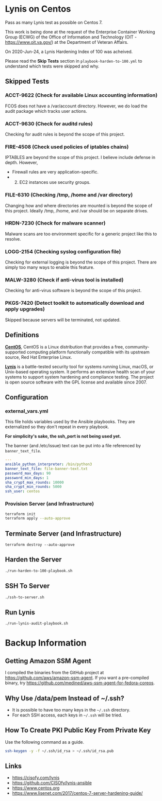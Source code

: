 # Lynis on Centos

Pass as many Lynis test as possible on Centos 7.

This work is being done at the request of the Enterprise Container Working Group (ECWG) of the Office of Information and Technology (OIT - https://www.oit.va.gov/) at the Department of Veteran Affairs.

On 2020-Jun-24, a Lynis Hardening Index of 100 was acheived.

Please read the **Skip Tests** section in `playbook-harden-to-100.yml` to understand which tests were skipped and why.

## Skipped Tests

### ACCT-9622 (Check for available Linux accounting information)

FCOS does not have a /var/account directory. However, we do load the audit package which tracks user actions.

### ACCT-9630 (Check for auditd rules)

Checking for audit rules is beyond the scope of this project.

### FIRE-4508 (Check used policies of iptables chains)

IPTABLES are beyond the scope of this project. I believe include defense in depth. However,
* Firewall rules are very application-specific.
* 2. EC2 instances use security groups.

### FILE-6310 (Checking /tmp, /home and /var directory)

Changing how and where directories are mounted is beyond the scope of this project. Ideally /tmp, /home, and /var should be on separate drives.

### HRDN-7230 (Check for malware scanner)

Malware scans are too environment specific for a generic project like this to resolve.

### LOGG-2154 (Checking syslog configuration file)

Checking for external logging is beyond the scope of this project. There are simply too many ways to enable this feature.

### MALW-3280 (Check if anti-virus tool is installed)

Checking for anti-virus software is beyond the scope of this project.

### PKGS-7420 (Detect toolkit to automatically download and apply upgrades)

Skipped because servers will be terminated, not updated.


## Definitions

[**CentOS**](https://www.centos.org), CentOS is a Linux distribution that provides a free, community-supported computing platform functionally compatible with its upstream source, Red Hat Enterprise Linux.

[**Lynis**](https://cisofy.com/lynis) is a battle-tested security tool for systems running Linux, macOS, or Unix-based operating system. It performs an extensive health scan of your systems to support system hardening and compliance testing. The project is open source software with the GPL license and available since 2007.

## Configuration

### external_vars.yml

This file holds variables used by the Ansible playbooks. They are externalized so they don't repeat in every playbook.

**For simplicity's sake, the ssh_port is not being used yet.**

The banner (and /etc/issue) text can be put into a file referenced by `banner_text_file`.

```yaml
---
ansible_python_interpreter: /bin/python3
banner_text_file: file-banner-text.txt
password_max_days: 90
password_min_days: 1
sha_crypt_max_rounds: 10000
sha_crypt_min_rounds: 5000
ssh_user: centos
```

### Provision Server (and Infrastructure)

```bash
terraform init
terraform apply --auto-approve
```

## Terminate Server (and Infrastructure)

```
terraform destroy --auto-approve
```

## Harden the Server

```bash
./run-harden-to-100-playbook.sh
```

## SSH To Server

```bash
./ssh-to-server.sh
```

## Run Lynis

```bash
./run-lynis-audit-playbook.sh
```

# Backup Information

## Getting Amazon SSM Agent

I compiled the binaries from the GitHub project at https://github.com/aws/amazon-ssm-agent. If you want a pre-compiled binary, try https://github.com/medined/aws-ssm-agent-for-fedora-coreos. 

## Why Use /data/pem Instead of ~/.ssh?

* It is possible to have too many keys in the `~/.ssh` directory. 
* For each SSH access, each keys in `~/.ssh` will be tried.

## How To Create PKI Public Key From Private Key

Use the following command as a guide.

```bash
ssh-keygen -y -f ~/.ssh/id_rsa > ~/.ssh/id_rsa.pub
```

## Links

* https://cisofy.com/lynis
* https://github.com/CISOfy/lynis-ansible
* https://www.centos.org
* https://www.lisenet.com/2017/centos-7-server-hardening-guide/